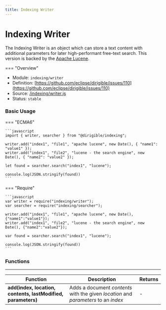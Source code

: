 ```yaml
---
title: Indexing Writer
---
```


Indexing Writer
===

The Indexing Writer is an object which can store a text content with additional parameters for later high-performant free-text search. This version is backed by the [Apache Lucene](http://lucene.apache.org/).

=== "Overview"
- Module: `indexing/writer`
- Definition: [https://github.com/eclipse/dirigible/issues/110](https://github.com/eclipse/dirigible/issues/110)
- Source: [/indexing/writer.js](https://github.com/eclipse/dirigible/blob/master/components/api-indexing/src/main/resources/META-INF/dirigible/indexing/writer.js)
- Status: `stable`

### Basic Usage

=== "ECMA6"

    ```javascript
    import { writer, searcher } from "@dirigible/indexing";

    writer.add("index1", "file1", "apache lucene", new Date(), { "name1": "value1" });
    writer.add("index1", "file2", "lucene - the search engine", new Date(), { "name2": "value2" });

    let found = searcher.search("index1", "lucene");

    console.log(JSON.stringify(found))
    ```

=== "Require"

    ```javascript
    var writer = require("indexing/writer");
    var searcher = require("indexing/searcher");

    writer.add("index1", "file1", "apache lucene", new Date(), {"name1":"value1"});
    writer.add("index1", "file2", "lucene - the search engine", new Date(), {"name2":"value2"});

    var found = searcher.search("index1", "lucene");

    console.log(JSON.stringify(found))
    ```

### Functions

---

Function     | Description | Returns
------------ | ----------- | --------
**add(index, location, contents, lastModified, parameters)**   | Adds a document *contents* with the given *location* and *parameters* to an *index* | -
